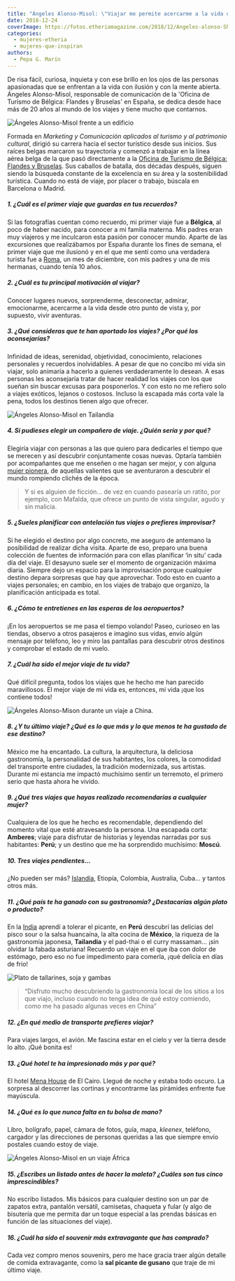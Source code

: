 ```yaml
---
title: "Ángeles Alonso-Misol: \"Viajar me permite acercarme a la vida desde otro punto de vista\""
date: 2018-12-24
coverImage: https://fotos.etheriamagazine.com/2018/12/Angeles-alonso-Shanghai.jpg
categories: 
  - mujeres-etheria
  - mujeres-que-inspiran
authors: 
  - Pepa G. Marín
---
```


De risa fácil, curiosa, inquieta y con ese brillo en los ojos de las personas apasionadas que se enfrentan a la vida con ilusión y con la mente abierta. Ángeles Alonso-Misol, responsable de comunicación de la 'Oficina de Turismo de Bélgica: Flandes y Bruselas' en España, se dedica desde hace más de 20 años al mundo de los viajes y tiene mucho que contarnos.

![Ángeles Alonso-Misol frente a un edificio](https://fotos.etheriamagazine.com/2018/12/Angeles-alonso-Mexico-1024x754.jpg "Ángeles Alonso-Misol en un viaje a México.")

Formada en _Marketing y Comunicación aplicados al turismo y al patrimonio cultural_, 
dirigió su carrera hacia el sector turístico desde sus inicios. Sus raíces belgas 
marcaron su trayectoria y comenzó a trabajar en la línea aérea belga de la que pasó 
directamente a la [Oficina de Turismo de Bélgica: Flandes y 
Bruselas](https://www.visitflanders.com/es/). Sus caballos de batalla, dos décadas 
después, siguen siendo la búsqueda constante de la excelencia en su área y la 
sostenibilidad turística. Cuando no está de viaje, por placer o trabajo, búscala en 
Barcelona o Madrid. 

##### 1\. ¿Cuál es el primer viaje que guardas en tus recuerdos?

Si las fotografías cuentan como recuerdo, mi primer viaje fue a **Bélgica**, al poco de 
haber nacido, para conocer a mi familia materna. Mis padres eran muy viajeros y me 
inculcaron esta pasión por conocer mundo. Aparte de las excursiones que realizábamos por 
España durante los fines de semana, el primer viaje que me ilusionó y en el que me sentí 
como una verdadera turista fue a [Roma](https://etheriamagazine.com/2018/10/31/fin-de-semana-en-roma-con-amigas/), 
un mes de diciembre, con mis padres y una de mis hermanas, cuando tenía 10 años. 

##### 2\. ¿Cuál es tu principal motivación al viajar?

Conocer lugares nuevos, sorprenderme, desconectar, admirar, emocionarme, acercarme a la 
vida desde otro punto de vista y, por supuesto, vivir aventuras. 

##### 3\. ¿Qué consideras que te han aportado los viajes? ¿Por qué los aconsejarías?

Infinidad de ideas, serenidad, objetividad, conocimiento, relaciones personales y 
recuerdos inolvidables. A pesar de que no concibo mi vida sin viajar, solo animaría a 
hacerlo a quienes verdaderamente lo desean. A esas personas les aconsejaría tratar de 
hacer realidad los viajes con los que sueñan sin buscar excusas para posponerlos. Y con 
esto no me refiero solo a viajes exóticos, lejanos o costosos. Incluso la escapada más 
corta vale la pena, todos los destinos tienen algo que ofrecer. 

![Ángeles Alonso-Misol en Tailandia](https://fotos.etheriamagazine.com/2018/12/angeles-alonso-tailandia-1024x568.jpg "Ángeles Alonso-Misol en un viaje a Tailandia.")

##### 4\. Si pudieses elegir un compañero de viaje. ¿Quién sería y por qué?

Elegiría viajar con personas a las que quiero para dedicarles el tiempo que se merecen y 
así descubrir conjuntamente cosas nuevas. Optaría también por acompañantes que me 
enseñen o me hagan ser mejor, y con alguna [mujer 
pionera](https://etheriamagazine.com/2018/05/03/intrepidas-un-libro-sobre-25-exploradoras-que-persiguieron-su-sueno/), 
de aquellas valientes que se aventuraron a descubrir el mundo rompiendo clichés de la 
época. 

> Y si es alguien de ficción… de vez en cuando pasearía un ratito, por ejemplo, con 
> Mafalda, que ofrece un punto de vista singular, agudo y sin malicia. 

##### 5\. ¿Sueles planificar con antelación tus viajes o prefieres improvisar?

Si he elegido el destino por algo concreto, me aseguro de antemano la posibilidad de 
realizar dicha visita. Aparte de eso, preparo una buena colección de fuentes de 
información para con ellas planificar ‘in situ’ cada día del viaje. El desayuno suele 
ser el momento de organización máxima diaria. Siempre dejo un espacio para la 
improvisación porque cualquier destino depara sorpresas que hay que aprovechar. Todo 
esto en cuanto a viajes personales; en cambio, en los viajes de trabajo que organizo, la 
planificación anticipada es total. 

##### 6\. ¿Cómo te entretienes en las esperas de los aeropuertos?

¡En los aeropuertos se me pasa el tiempo volando! Paseo, curioseo en las tiendas, 
observo a otros pasajeros e imagino sus vidas, envío algún mensaje por teléfono, leo y 
miro las pantallas para descubrir otros destinos y comprobar el estado de mi vuelo. 

##### 7\. ¿Cuál ha sido el mejor viaje de tu vida?

Qué difícil pregunta, todos los viajes que he hecho me han parecido maravillosos. El 
mejor viaje de mi vida es, entonces, mi vida ¡que los contiene todos! 

![Ángeles Alonso-Mison durante un viaje a China.](https://fotos.etheriamagazine.com/2018/12/Angeles-alonso-Shanghai-1024x751.jpg "Ángeles Alonso-Misol en un viaje a Shanghai.")

##### 8\. ¿Y tu último viaje? ¿Qué es lo que más y lo que menos te ha gustado de ese destino?

México me ha encantado. La cultura, la arquitectura, la deliciosa gastronomía, la 
personalidad de sus habitantes, los colores, la comodidad del transporte entre ciudades, 
la tradición modernizada, sus artistas. Durante mi estancia me impactó muchísimo sentir 
un terremoto, el primero serio que hasta ahora he vivido. 

##### 9\. ¿Qué tres viajes que hayas realizado recomendarías a cualquier mujer?

Cualquiera de los que he hecho es recomendable, dependiendo del momento vital que esté 
atravesando la persona. Una escapada corta: **Amberes**; viaje para disfrutar de 
historias y leyendas narradas por sus habitantes: **Perú**; y un destino que me ha 
sorprendido muchísimo: **Moscú**. 

##### 10\. Tres viajes pendientes…

¿No pueden ser más? [Islandia](https://etheriamagazine.com/2018/09/26/islandia-la-isla-del-desafio-de-reykjavik-a-vik/), 
Etiopía, Colombia, Australia, Cuba… y tantos otros más. 

##### 11\. ¿Qué país te ha ganado con su gastronomía? ¿Destacarías algún plato o producto?

En la [India](https://etheriamagazine.com/2018/10/19/viajar-sola-o-con-amigas-a-india/) 
aprendí a tolerar el picante, en **Perú** descubrí las delicias del pisco sour o la 
salsa huancaína, la alta cocina de **México**, la riqueza de la gastronomía japonesa, 
**Tailandia** y el pad-thai o el curry massaman… ¡sin olvidar la fabada asturiana! 
Recuerdo un viaje en el que iba con dolor de estómago, pero eso no fue impedimento para 
comerla, ¡qué delicia en días de frío! 

![Plato de tallarines, soja y gambas](https://fotos.etheriamagazine.com/2018/12/pad-thai-tailandia-1024x682.jpg "Uno de los platos favoritos de Ángeles Alonso-Misol es el pad thai.")

> “Disfruto mucho descubriendo la gastronomía local de los sitios a los que viajo, incluso 
> cuando no tenga idea de qué estoy comiendo, como me ha pasado algunas veces en China” 

##### 12\. ¿En qué medio de transporte prefieres viajar?

Para viajes largos, el avión. Me fascina estar en el cielo y ver la tierra desde lo 
alto. ¡Qué bonita es! 

##### 13\. ¿Qué hotel te ha impresionado más y por qué?

El hotel [Mena 
House](https://www.marriott.com/hotels/travel/caimn-marriott-mena-house-cairo/) de El 
Cairo. Llegué de noche y estaba todo oscuro. La sorpresa al descorrer las cortinas y 
encontrarme las pirámides enfrente fue mayúscula. 

##### 14\. ¿Qué es lo que nunca falta en tu bolsa de mano?

Libro, bolígrafo, papel, cámara de fotos, guía, mapa, _kleenex_, teléfono, cargador y 
las direcciones de personas queridas a las que siempre envío postales cuando estoy de 
viaje. 

![Ángeles Alonso-Misol en un viaje África](https://fotos.etheriamagazine.com/2018/12/angeles-alonso-sudafrica-1-1024x702.jpg "Ángeles Alonso-Misol en un viaje a Sudáfrica.")

##### 15\. ¿Escribes un listado antes de hacer la maleta? ¿Cuáles son tus cinco imprescindibles?

No escribo listados. Mis básicos para cualquier destino son un par de zapatos extra, 
pantalón versátil, camisetas, chaqueta y fular (y algo de bisutería que me permita dar 
un toque especial a las prendas básicas en función de las situaciones del viaje). 

##### 16\. ¿Cuál ha sido el souvenir más extravagante que has comprado?

Cada vez compro menos souvenirs, pero me hace gracia traer algún detalle de comida 
extravagante, como la **sal picante de gusano** que traje de mi último viaje.
